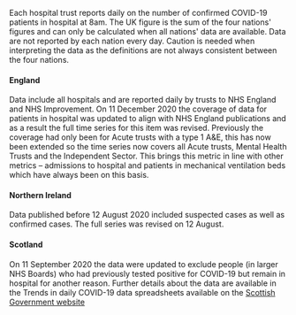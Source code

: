 ﻿Each hospital trust reports daily on the number of confirmed COVID-19 patients in hospital at 8am. The UK figure is the sum of the four nations' figures and can only be calculated when all nations' data are available.  Data are not reported by each nation every day.  Caution is needed when interpreting the data as the definitions are not always consistent between the four nations.

#### England

Data include all hospitals and are reported daily by trusts to NHS England and NHS Improvement. On 11 December 2020 the coverage of data for patients in hospital was updated to align with NHS England publications and as a result the full time series for this item was revised.  Previously the coverage had only been for Acute trusts with a type 1 A&E, this has now been extended so the time series now covers all Acute trusts, Mental Health Trusts and the Independent Sector.  This brings this metric in line with other metrics – admissions to hospital and patients in mechanical ventilation beds which have always been on this basis.

#### Northern Ireland

Data published before 12 August 2020 included suspected cases as well as confirmed cases.  The full series was revised on 12 August.

#### Scotland

On 11 September 2020 the data were updated to exclude people (in larger NHS Boards) who had previously tested positive for COVID-19 but remain in hospital for another reason.  Further details about the data are available in the Trends in daily COVID-19 data spreadsheets available on the [Scottish Government website](https://www.gov.scot/publications/coronavirus-covid-19-trends-in-daily-data/)
